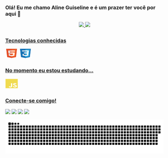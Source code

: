 ### Olá! Eu me chamo Aline Guiseline e é um prazer ter você por aqui 👋

<div align="center">
  <a href="https://github.com/alineguiseline">
  <img height="48%" src="https://github-readme-stats.vercel.app/api?username=alineguiseline&show_icons=true&theme=tokyonight&include_all_commits=true&count_private=true"/>
  <img height="48%" src="https://github-readme-stats.vercel.app/api/top-langs/?username=alineguiseline&layout=compact&langs_count=7&theme=tokyonight"/>
</div>

##

### Tecnologias conhecidas
<div style="display: inline-block">
  <img align="center" alt="Aline-HTML" height="30" width="40" src="https://raw.githubusercontent.com/devicons/devicon/master/icons/html5/html5-original.svg">
  <img align="center" alt="Aline-CSS" height="30" width="40" src="https://raw.githubusercontent.com/devicons/devicon/master/icons/css3/css3-original.svg">
</div>

##

### No momento eu estou estudando...
  <img align="center" alt="Aline-Js" height="30" width="40" src="https://raw.githubusercontent.com/devicons/devicon/master/icons/javascript/javascript-plain.svg">
  
  ##
  
  ### Conecte-se comigo!
  <div> 
  <a href="https://instagram.com/alineguiseline" target="_blank"><img src="https://img.shields.io/badge/-Instagram-%23E4405F?style=for-the-badge&logo=instagram&logoColor=white" target="_blank"></a>
 <a href="https://discord.gg/wagxzStdcR" target="_blank"><img src="https://img.shields.io/badge/Discord-7289DA?style=for-the-badge&logo=discord&logoColor=white" target="_blank"></a> 
  <a href = "mailto:alineguiseline@gmail.com"><img src="https://img.shields.io/badge/-Gmail-%23333?style=for-the-badge&logo=gmail&logoColor=white" target="_blank"></a>
  <a href="https://www.linkedin.com/in/alineguiseline/" target="_blank"><img src="https://img.shields.io/badge/-LinkedIn-%230077B5?style=for-the-badge&logo=linkedin&logoColor=white" target="_blank"></a> 
 
   ![Snake animation](https://github.com/alineguiseline/alineguiseline/blob/output/github-contribution-grid-snake.svg)

</div>

<!--
**AlineGuiseline/alineguiseline** is a ✨ _special_ ✨ repository because its `README.md` (this file) appears on your GitHub profile.

Here are some ideas to get you started:

- 🔭 I’m currently working on ...
- 🌱 I’m currently learning ...
- 👯 I’m looking to collaborate on ...
- 🤔 I’m looking for help with ...
- 💬 Ask me about ...
- 📫 How to reach me: ...
- 😄 Pronouns: ...
- ⚡ Fun fact: ...
-->
